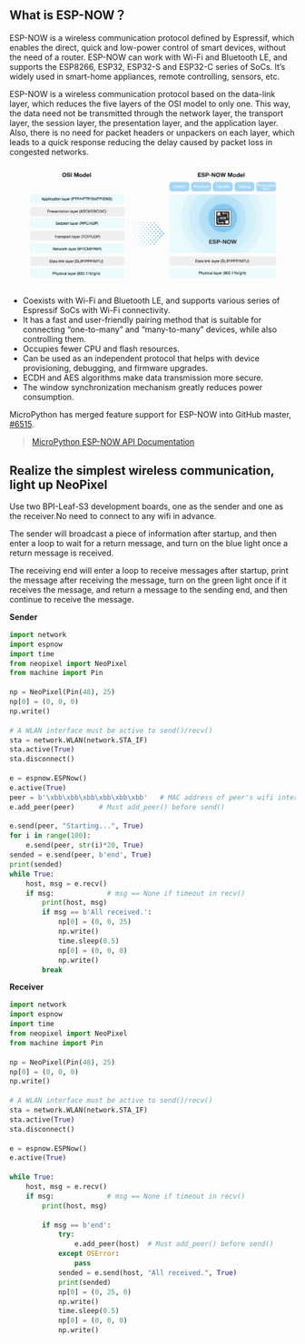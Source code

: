 ## What is ESP-NOW？

ESP-NOW is a wireless communication protocol defined by Espressif, which enables the direct, quick and low-power control of smart devices, without the need of a router. ESP-NOW can work with Wi-Fi and Bluetooth LE, and supports the ESP8266, ESP32, ESP32-S and ESP32-C series of SoCs. It’s widely used in smart-home appliances, remote controlling, sensors, etc.

ESP-NOW is a wireless communication protocol based on the data-link layer, which reduces the five layers of the OSI model to only one. This way, the data need not be transmitted through the network layer, the transport layer, the session layer, the presentation layer, and the application layer. Also, there is no need for packet headers or unpackers on each layer, which leads to a quick response reducing the delay caused by packet loss in congested networks.

![](../assets/images/espnow-model-en-min.png)

* Coexists with Wi-Fi and Bluetooth LE, and supports various series of Espressif SoCs with Wi-Fi connectivity.
* It has a fast and user-friendly pairing method that is suitable for connecting “one-to-many” and “many-to-many” devices, while also controlling them.
* Occupies fewer CPU and flash resources.
* Can be used as an independent protocol that helps with device provisioning, debugging, and firmware upgrades.
* ECDH and AES algorithms make data transmission more secure.
* The window synchronization mechanism greatly reduces power consumption.

MicroPython has merged feature support for ESP-NOW into GitHub master, [#6515](https://github.com/micropython/micropython/pull/6515).

> [MicroPython ESP-NOW API Documentation](https://docs.micropython.org/en/latest/library/espnow.html)

## Realize the simplest wireless communication, light up NeoPixel

Use two BPI-Leaf-S3 development boards, one as the sender and one as the receiver.No need to connect to any wifi in advance.

The sender will broadcast a piece of information after startup, and then enter a loop to wait for a return message, and turn on the blue light once a return message is received.

The receiving end will enter a loop to receive messages after startup, print the message after receiving the message, turn on the green light once if it receives the message, and return a message to the sending end, and then continue to receive the message.

**Sender**

```py
import network
import espnow
import time
from neopixel import NeoPixel
from machine import Pin

np = NeoPixel(Pin(48), 25)
np[0] = (0, 0, 0)
np.write()

# A WLAN interface must be active to send()/recv()
sta = network.WLAN(network.STA_IF)
sta.active(True)
sta.disconnect()

e = espnow.ESPNow()
e.active(True)
peer = b'\xbb\xbb\xbb\xbb\xbb\xbb'   # MAC address of peer's wifi interface
e.add_peer(peer)      # Must add_peer() before send()

e.send(peer, "Starting...", True)
for i in range(100):
    e.send(peer, str(i)*20, True)
sended = e.send(peer, b'end', True)
print(sended)
while True:
    host, msg = e.recv()
    if msg:             # msg == None if timeout in recv()
        print(host, msg)
        if msg == b'All received.':
            np[0] = (0, 0, 25)
            np.write()
            time.sleep(0.5)
            np[0] = (0, 0, 0)
            np.write()
        break

```

**Receiver**

```py
import network
import espnow
import time
from neopixel import NeoPixel
from machine import Pin

np = NeoPixel(Pin(48), 25)
np[0] = (0, 0, 0)
np.write()

# A WLAN interface must be active to send()/recv()
sta = network.WLAN(network.STA_IF)
sta.active(True)
sta.disconnect()

e = espnow.ESPNow()
e.active(True)

while True:
    host, msg = e.recv()
    if msg:             # msg == None if timeout in recv()
        print(host, msg)

        if msg == b'end':
            try:
                e.add_peer(host)  # Must add_peer() before send()
            except OSError:
                pass
            sended = e.send(host, "All received.", True)
            print(sended)
            np[0] = (0, 25, 0)
            np.write()
            time.sleep(0.5)
            np[0] = (0, 0, 0)
            np.write()

```

